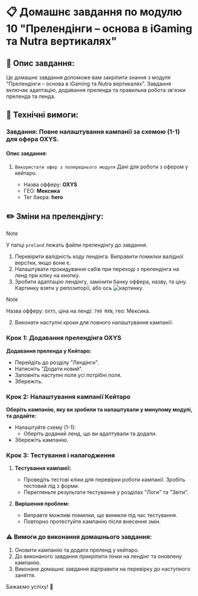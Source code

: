# 📋 Домашнє завдання по модулю 10 "Прелендінги – основа в iGaming та Nutra вертикалях"

## 📄 Опис завдання:

Це домашнє завдання допоможе вам закріпити знання з модуля "Прелендінги – основа в iGaming та Nutra вертикалях". Завдання включає адаптацію, додавання преленда та правильна робота зв'язки преленда та ленда.

## 🔧 Технічні вимоги:

### Завдання: Повне налаштування кампанії за схемою (1-1) для офера OXYS.

#### Опис завдання:
1. `Використати офер з попереднього модуля`
Дані для роботи з офером у кейтаро.

   - Назва офферу: **OXYS**
   - ГЕО: **Мексика**
   - Тег баєра: **hero**

## ✏️ Зміни на прелендінгу:

> [!NOTE]
> У папці `preland` лежать файли прелендінгу до завдання.

1. Перевірити валідність коду лендінга. Виправити помилки валідної верстки, якщо вони є.
2. Налаштувати прокидування сабів при переході з прелендінга на ленд при кліку на кнопку.
3. Зробити адаптацію лендінгу, замінити банку оффера, назву, та ціну. Картинку взяти у репозиторії, або ось ![картинку](products.png).
> [!NOTE]
> Назва офферу: `OXYS`, ціна на ленді: `790 MXN`, гео: Мексика.


2. Виконати наступні кроки для повного налаштування кампанії:

### Крок 1: Додавання прелендінга OXYS

**Додавання преленда у Кейтаро:**
   - Перейдіть до розділу "Лендінги".
   - Натисніть "Додати новий".
   - Заповніть наступні поля усі потрібні поля.
   - Збережіть.

### Крок 2: Налаштування кампанії Кейтаро

**Оберіть кампанію, яку ви зробили та налаштували у минулому модулі, та додайте:**
   - Налаштуйте схему (1-1):
     - Оберіть доданий ленд, що ви адаптували та додали.
   - Збережіть кампанію.


### Крок 3: Тестування і налагодження

1. **Тестування кампанії:**
   - Проведіть тестові кліки для перевірки роботи кампанії. Зробіть тестовий лід з форми.
   - Перегляньте результати тестування у розділах "Логи" та "Звіти".

2. **Вирішення проблем:**
   - Виправте можливі помилки, що виникли під час тестування.
   - Повторно протестуйте кампанію після внесення змін.



### ⚠️ Вимоги до виконання домашнього завдання:
1. Оновити кампанію та додати преленд у кейтаро.
2. До виконаного завдання прикріпити лінки на лендінг та оновлену кампанію.
3. Виконане домашнє завдання відправити на перевірку до наступного заняття.

Бажаємо успіху! 🚀
